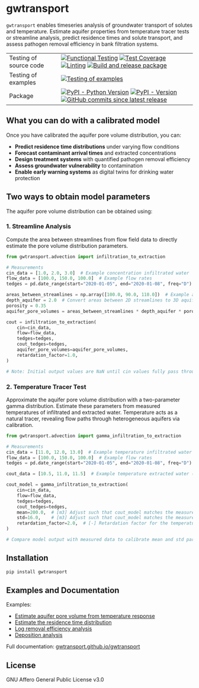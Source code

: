 # gwtransport

`gwtransport` enables timeseries analysis of groundwater transport of solutes and temperature. Estimate aquifer properties from temperature tracer tests or streamline analysis, predict residence times and solute transport, and assess pathogen removal efficiency in bank filtration systems.

|                        |                                                                                                                                                                                                                                                                                                                                                                                                                                                                                                                                                                                                                                                                                                                                                              |
| ---------------------- | ------------------------------------------------------------------------------------------------------------------------------------------------------------------------------------------------------------------------------------------------------------------------------------------------------------------------------------------------------------------------------------------------------------------------------------------------------------------------------------------------------------------------------------------------------------------------------------------------------------------------------------------------------------------------------------------------------------------------------------------------------------ |
| Testing of source code | [![Functional Testing](https://github.com/gwtransport/gwtransport/actions/workflows/functional_testing.yml/badge.svg?branch=main)](https://github.com/gwtransport/gwtransport/actions/workflows/functional_testing.yml) [![Test Coverage](https://gwtransport.github.io/gwtransport/coverage-badge.svg)](https://gwtransport.github.io/gwtransport/htmlcov/) [![Linting](https://github.com/gwtransport/gwtransport/actions/workflows/linting.yml/badge.svg?branch=main)](https://github.com/gwtransport/gwtransport/actions/workflows/linting.yml) [![Build and release package](https://github.com/gwtransport/gwtransport/actions/workflows/release.yml/badge.svg?branch=main)](https://github.com/gwtransport/gwtransport/actions/workflows/release.yml) |
| Testing of examples    | [![Testing of examples](https://github.com/gwtransport/gwtransport/actions/workflows/examples_testing.yml/badge.svg?branch=main)](https://github.com/gwtransport/gwtransport/actions/workflows/examples_testing.yml)                                                                                                                                                                                                                                                                                                                                                                                                                                                                                                                                         |
| Package                | [![PyPI - Python Version](https://img.shields.io/pypi/pyversions/gwtransport.svg?logo=python&label=Python&logoColor=gold)](https://pypi.org/project/gwtransport/) [![PyPI - Version](https://img.shields.io/pypi/v/gwtransport.svg?logo=pypi&label=PyPI&logoColor=gold)](https://pypi.org/project/gwtransport/) [![GitHub commits since latest release](https://img.shields.io/github/commits-since/gwtransport/gwtransport/latest?logo=github&logoColor=lightgrey)](https://github.com/gwtransport/gwtransport/compare/)                                                                                                                                                                                                                                    |

## What you can do with a calibrated model

Once you have calibrated the aquifer pore volume distribution, you can:

- **Predict residence time distributions** under varying flow conditions
- **Forecast contaminant arrival times** and extracted concentrations
- **Design treatment systems** with quantified pathogen removal efficiency
- **Assess groundwater vulnerability** to contamination
- **Enable early warning systems** as digital twins for drinking water protection

## Two ways to obtain model parameters

The aquifer pore volume distribution can be obtained using:

### 1. Streamline Analysis

Compute the area between streamlines from flow field data to directly estimate the pore volume distribution parameters.

```python
from gwtransport.advection import infiltration_to_extraction

# Measurements
cin_data = [1.0, 2.0, 3.0]  # Example concentration infiltrated water
flow_data = [100.0, 150.0, 100.0]  # Example flow rates
tedges = pd.date_range(start="2020-01-05", end="2020-01-08", freq="D")  # Example time edges

areas_between_streamlines = np.array([100.0, 90.0, 110.0])  # Example areas
depth_aquifer = 2.0  # Convert areas between 2D streamlines to 3D aquifer pore volumes
porosity = 0.35
aquifer_pore_volumes = areas_between_streamlines * depth_aquifer * porosity

cout = infiltration_to_extraction(
    cin=cin_data,
    flow=flow_data,
    tedges=tedges,
    cout_tedges=tedges,
    aquifer_pore_volumes=aquifer_pore_volumes,
    retardation_factor=1.0,
)

# Note: Initial output values are NaN until cin values fully pass through the aquifer
```

### 2. Temperature Tracer Test

Approximate the aquifer pore volume distribution with a two-parameter gamma distribution. Estimate these parameters from measured temperatures of infiltrated and extracted water. Temperature acts as a natural tracer, revealing flow paths through heterogeneous aquifers via calibration.

```python
from gwtransport.advection import gamma_infiltration_to_extraction

# Measurements
cin_data = [11.0, 12.0, 13.0]  # Example temperature infiltrated water
flow_data = [100.0, 150.0, 100.0]  # Example flow rates
tedges = pd.date_range(start="2020-01-05", end="2020-01-08", freq="D")  # Example time edges

cout_data = [10.5, 11.0, 11.5]  # Example temperature extracted water (required for calibration only)

cout_model = gamma_infiltration_to_extraction(
    cin=cin_data,
    flow=flow_data,
    tedges=tedges,
    cout_tedges=tedges,
    mean=200.0,  # [m3] Adjust such that cout_model matches the measured cout
    std=16.0,    # [m3] Adjust such that cout_model matches the measured cout
    retardation_factor=2.0,  # [-] Retardation factor for the temperature tracer
)

# Compare model output with measured data to calibrate mean and std parameters (see Example 1)
```

## Installation

```bash
pip install gwtransport
```

## Examples and Documentation

Examples:

- [Estimate aquifer pore volume from temperature response](https://gwtransport.github.io/gwtransport/examples/01_Aquifer_Characterization_Temperature.html)
- [Estimate the residence time distribution](https://gwtransport.github.io/gwtransport/examples/02_Residence_Time_Analysis.html)
- [Log removal efficiency analysis](https://gwtransport.github.io/gwtransport/examples/03_Pathogen_Removal_Bank_Filtration.html)
- [Deposition analysis](https://gwtransport.github.io/gwtransport/examples/04_Deposition_Analysis_Bank_Filtration.html)

Full documentation: [gwtransport.github.io/gwtransport](https://gwtransport.github.io/gwtransport)

## License

GNU Affero General Public License v3.0
